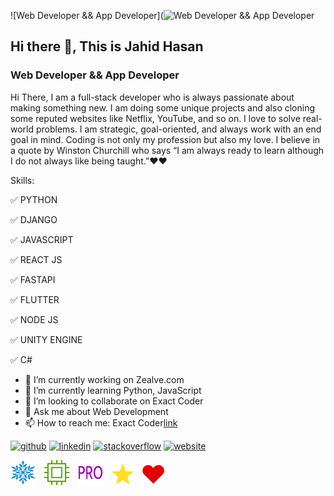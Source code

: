 ![Web Developer && App Developer](![Web Developer && App Developer](https://media.licdn.com/dms/image/v2/D5635AQGaFjHeBbb2Cw/profile-framedphoto-shrink_200_200/profile-framedphoto-shrink_200_200/0/1720037600222?e=1753164000&v=beta&t=Q84uw98g-g2iCaOZYJ7-yU7yB6OEqNio9ORqE25jev)

## Hi there 👋, This is Jahid Hasan
### Web Developer && App Developer


Hi There, I am a full-stack developer who is always passionate about making something new. I am doing some unique projects and also cloning some reputed websites like Netflix, YouTube, and so on. I love to solve real-world problems. I am strategic, goal-oriented, and always work with an end goal in mind. Coding is not only my profession but also my love. I believe in a quote by Winston Churchill who says “I am always ready to learn although I do not always like being taught.”❤❤

Skills: 
  
  ✅ PYTHON

  ✅ DJANGO

  ✅ JAVASCRIPT 

  ✅ REACT JS 

  ✅ FASTAPI

  ✅ FLUTTER 

  ✅ NODE JS 

  ✅ UNITY ENGINE

  ✅ C#



- 🔭 I’m currently working on Zealve.com 
- 🌱 I’m currently learning Python, JavaScript
- 👯 I’m looking to collaborate on Exact Coder 
- 💬 Ask me about Web Development 
- 📫 How to reach me: Exact Coder[link](https://exactcoder.com) 


[<img src='https://cdn.jsdelivr.net/npm/simple-icons@3.0.1/icons/github.svg' alt='github' height='40'>](https://github.com/exact-coder)  [<img src='https://cdn.jsdelivr.net/npm/simple-icons@3.0.1/icons/linkedin.svg' alt='linkedin' height='40'>](https://www.linkedin.com/in/https://www.linkedin.com/in/jahid-hasan-2327b11aa//)  [<img src='https://cdn.jsdelivr.net/npm/simple-icons@3.0.1/icons/stackoverflow.svg' alt='stackoverflow' height='40'>](https://stackoverflow.com/users/19751443/programming-bees)  [<img src='https://cdn.jsdelivr.net/npm/simple-icons@3.0.1/icons/icloud.svg' alt='website' height='40'>](https://codeforces.com/profile/Jahid_hasan_Akash)  

<a href='https://archiveprogram.github.com/'><img src='https://raw.githubusercontent.com/acervenky/animated-github-badges/master/assets/acbadge.gif' width='40' height='40'></a> <a href='https://docs.github.com/en/developers'><img src='https://raw.githubusercontent.com/acervenky/animated-github-badges/master/assets/devbadge.gif' width='40' height='40'></a> <a href='https://github.com/pricing'><img src='https://raw.githubusercontent.com/acervenky/animated-github-badges/master/assets/pro.gif' width='40' height='40'></a> <a href='https://stars.github.com/'><img src='https://raw.githubusercontent.com/acervenky/animated-github-badges/master/assets/starbadge.gif' width='35' height='35'></a> <a href='https://docs.github.com/en/github/supporting-the-open-source-community-with-github-sponsors'><img src='https://raw.githubusercontent.com/acervenky/animated-github-badges/master/assets/sponsorbadge.gif' width='35' height='35'></a> 

